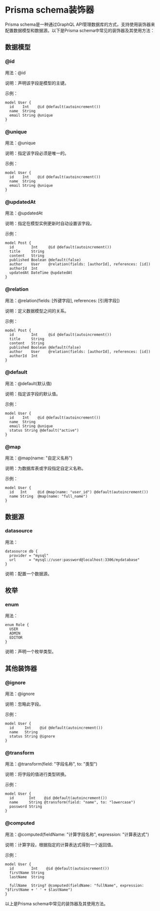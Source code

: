 # Prisma schema装饰器

Prisma schema是一种通过GraphQL API管理数据库的方式，支持使用装饰器来配置数据模型和数据源。以下是Prisma schema中常见的装饰器及其使用方法：

## 数据模型

### @id

用法：@id

说明：声明该字段是模型的主键。

示例：

```prisma
model User {
  id    Int    @id @default(autoincrement())
  name  String
  email String @unique
}
```

### @unique

用法：@unique

说明：指定该字段必须是唯一的。

示例：

```prisma
model User {
  id    Int    @id @default(autoincrement())
  name  String
  email String @unique
}
```

### @updatedAt

用法：@updatedAt

说明：指定在模型实例更新时自动设置该字段。

示例：

```prisma
model Post {
  id        Int     @id @default(autoincrement())
  title     String
  content   String
  published Boolean @default(false)
  author    User    @relation(fields: [authorId], references: [id])
  authorId  Int
  updatedAt DateTime @updatedAt
}
```

### @relation

用法：@relation(fields: [外键字段], references: [引用字段])

说明：定义数据模型之间的关系。

示例：

```prisma
model Post {
  id        Int     @id @default(autoincrement())
  title     String
  content   String
  published Boolean @default(false)
  author    User    @relation(fields: [authorId], references: [id])
  authorId  Int
}
```

### @default

用法：@default(默认值)

说明：指定该字段的默认值。

示例：

```prisma
model User {
  id    Int    @id @default(autoincrement())
  name  String
  email String @unique
  status String @default("active")
}
```

### @map

用法：@map(name: "自定义名称")

说明：为数据库表或字段指定自定义名称。

示例：

```prisma
model User {
  id   Int     @id @map(name: "user_id") @default(autoincrement())
  name String  @map(name: "full_name")
}
```

## 数据源

### datasource

用法：

```prisma
datasource db {
  provider = "mysql"
  url      = "mysql://user:password@localhost:3306/mydatabase"
}
```

说明：配置一个数据源。

## 枚举

### enum

用法：

```prisma
enum Role {
  USER
  ADMIN
  EDITOR
}
```

说明：声明一个枚举类型。

## 其他装饰器

### @ignore

用法：@ignore

说明：忽略此字段。

示例：

```prisma
model User {
  id     Int    @id @default(autoincrement())
  name   String
  status String @ignore
}
```

### @transform

用法：@transform(field: "字段名称", to: "类型")

说明：将字段的值进行类型转换。

示例：

```prisma
model User {
  id       Int    @id @default(autoincrement())
  name     String @transform(field: "name", to: "lowercase")
  password String
}
```

### @computed

用法：@computed(fieldName: "计算字段名称", expression: "计算表达式")

说明：计算字段，根据指定的计算表达式得到一个返回值。

示例：

```prisma
model User {
  id        Int    @id @default(autoincrement())
  firstName String
  lastName  String

  fullName  String? @computed(fieldName: "fullName", expression: "$firstName + ' ' + $lastName")
}
```

以上是Prisma schema中常见的装饰器及其使用方法。